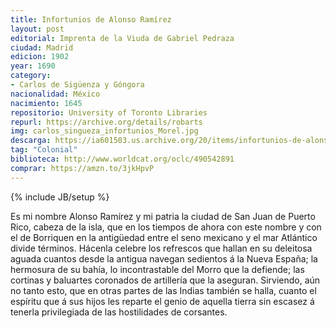 ```yaml
---
title: Infortunios de Alonso Ramírez
layout: post
editorial: Imprenta de la Viuda de Gabriel Pedraza
ciudad: Madrid
edicion: 1902
year: 1690
category: 
- Carlos de Sigüenza y Góngora
nacionalidad: México
nacimiento: 1645
repositorio: University of Toronto Libraries
repurl: https://archive.org/details/robarts
img: carlos_singueza_infortunios_Morel.jpg
descarga: https://ia601503.us.archive.org/20/items/infortunios-de-alonso-ramirez/Infortunios%20de%20Alonso%20Ram%C3%ADrez.pdf
tag: "Colonial"
biblioteca: http://www.worldcat.org/oclc/490542891
comprar: https://amzn.to/3jkHpvP
---
```

{% include JB/setup %}

Es mi nombre Alonso Ramírez y mi patria la ciudad de San Juan de Puerto Rico, cabeza de la isla, que en los tiempos de ahora con este nombre y con el de Borriquen en la antigüedad entre el seno mexicano y el mar Atlántico divide términos. Hácenla celebre los refrescos que hallan en su deleitosa aguada cuantos desde la antigua navegan sedientos á la Nueva España; la hermosura de su bahía, lo incontrastable del Morro que la defiende; las cortinas y baluartes coronados de artillería que la aseguran. Sirviendo, aún no tanto esto, que en otras partes de las Indias también se halla, cuanto el espíritu que á sus hijos les reparte el genio de aquella tierra sin escasez á tenerla privilegiada de las hostilidades de corsantes.

